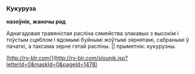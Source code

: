 ### Кукуруза
**назоўнік, жаночы род**

Аднагадовая травяністая расліна сямейства злакавых з высокім і тоўстым сцяблом і ядомымі буйнымі жоўтымі зярнятамі, сабранымі ў пачаткі, а таксама зерне гэтай расліны. || прыметнік: кукурузны.

<a rel="author">[http://rv-blr.com/](http://rv-blr.com/slounik.jsp?letterId=0&maskId=0&pageId=1478)</a>
